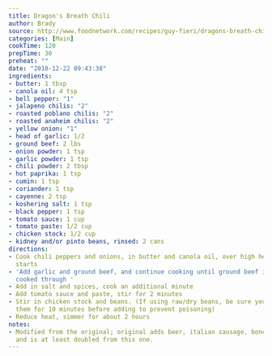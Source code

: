 ```yaml
---
title: Dragon's Breath Chili
author: Brady
source: http://www.foodnetwork.com/recipes/guy-fieri/dragons-breath-chili-recipe/index.html
categories: [Main]
cookTime: 120
prepTime: 30
preheat: ""
date: "2010-12-22 09:43:38"
ingredients:
- butter: 1 tbsp
- canola oil: 4 tsp
- bell pepper: "1"
- jalapeno chilis: "2"
- roasted poblano chilis: "2"
- roasted anaheim chilis: "2"
- yellow onion: "1"
- head of garlic: 1/2
- ground beef: 2 lbs
- onion powder: 1 tsp
- garlic powder: 1 tsp
- chili powder: 2 tbsp
- hot paprika: 1 tsp
- cumin: 1 tsp
- coriander: 1 tsp
- cayenne: 2 tsp
- koshering salt: 1 tsp
- black pepper: 1 tsp
- tomato sauce: 1 cup
- tomato paste: 1/2 cup
- chicken stock: 1/2 cup
- kidney and/or pinto beans, rinsed: 2 cans
directions:
- Cook chili peppers and onions, in butter and canola oil, over high heat until caramelizing
  starts
- 'Add garlic and ground beef, and continue cooking until ground beef is browned and
  cooked through '
- Add in salt and spices, cook an additional minute
- Add tomato sauce and paste, stir for 2 minutes
- Stir in chicken stock and beans. (If using raw/dry beans, be sure you've boiled
  them for 10 minutes before adding to prevent poisoning)
- Reduce heat, simmer for about 2 hours
notes:
- Modified from the original; original adds beer, italian sausage, boneless chuck,
  and is at least doubled from this one.
---
```


